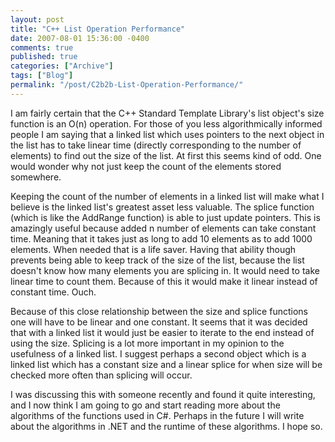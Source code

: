 ```yaml
---
layout: post
title: "C++ List Operation Performance"
date: 2007-08-01 15:36:00 -0400
comments: true
published: true
categories: ["Archive"]
tags: ["Blog"]
permalink: "/post/C2b2b-List-Operation-Performance/"
---
```

<!-- more -->



<p>I am fairly certain that the C++ Standard Template Library's list object's size function is an O(n) operation. For those of you less algorithmically informed people I am saying that a linked list which uses pointers to the next object in the list has to take linear time (directly corresponding to the number of elements) to find out the size of the list. At first this seems kind of odd. One would wonder why not just keep the count of the elements stored somewhere.</p>
<p>Keeping the count of the number of elements in a linked list will make what I believe is the linked list's greatest asset less valuable. The splice function (which is like the AddRange function) is able to just update pointers. This is amazingly useful because added n number of elements can take constant time. Meaning that it takes just as long to add 10 elements as to add 1000 elements. When needed that is a life saver. Having that ability though prevents being able to keep track of the size of the list, because the list doesn't know how many elements you are splicing in. It would need to take linear time to count them. Because of this it would make it linear instead of constant time. Ouch.</p>
<p>Because of this close relationship between the size and splice functions one will have to be linear and one constant. It seems that it was decided that with a linked list it would just be easier to iterate to the end instead of using the size. Splicing is a lot more important in my opinion to the usefulness of a linked list. I suggest perhaps a second object which is a linked list which has a constant size and a linear splice for when size will be checked more often than splicing will occur. &nbsp;</p>
<p>I was discussing this with someone recently and found it quite interesting, and I now think I am going to go and start reading more about the algorithms of the functions used in C#. Perhaps in the future I will write about the algorithms in .NET and the runtime of these algorithms. I hope so.</p>
